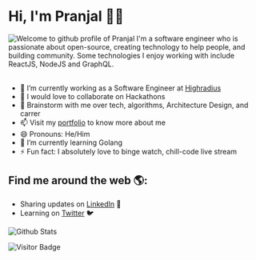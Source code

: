 # Hi, I'm Pranjal :man_technologist:

<img src="https://camo.githubusercontent.com/992babdffd8c74a1502de375fbdf7e4d54773242/68747470733a2f2f6d656469612e67697068792e636f6d2f6d656469612f53576f536b4e36447854737a71494b4571762f67697068792e676966" alt="Welcome to github profile of Pranjal">
I'm a software engineer who is passionate about open-source, creating technology to help people, and building community. Some technologies I enjoy working with include ReactJS, NodeJS and GraphQL.

</br>
</br>

- 🔭 I’m currently working as a Software Engineer at [Highradius](https://highradius.com/)
- 👯 I would love to collaborate on Hackathons
- 💬 Brainstorm with me over tech, algorithms, Architecture Design, and carrer
- 📫 Visit my [portfolio](http://pranjaldev.gatsbyjs.io/) to know more about me
- 😄 Pronouns: He/Him
- 🌱 I’m currently learning Golang
- ⚡ Fun fact: I absolutely love to binge watch, chill-code live stream

## Find me around the web 🌎:

- Sharing updates on <a href="https://www.linkedin.com/in/beingpranjal/">LinkedIn</a> 💼
- Learning on <a href="https://twitter.com/PranjalAgnihot8">Twitter</a> :bird:

![Github Stats](https://github-readme-stats.vercel.app/api?username=PranjalAgni&show_icons=true)

![Visitor Badge](https://visitor-badge.laobi.icu/badge?page_id=PranjalAgni)

